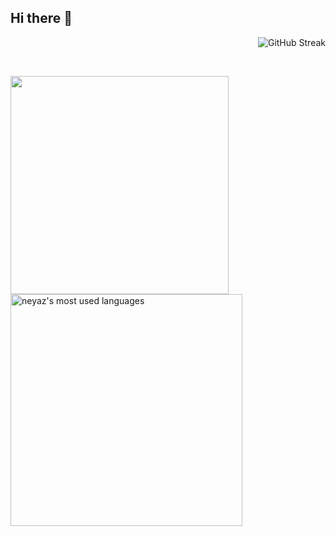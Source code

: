 ## Hi there 👋

<div align="end">

 ![GitHub Streak](https://github-readme-streak-stats.herokuapp.com/?user=beingnemo&theme=graywhite)
 
 </div>  </br>
 
 <img src="https://github-readme-stats.vercel.app/api?username=beingnemo&show_icons=true&theme=graywhite&line_height=38" width="349"> <img src="https://github-readme-stats.vercel.app/api/top-langs/?username=beingnemo&theme=light&count_private=true&layout=compact" width="371" alt="neyaz's most used languages" />

